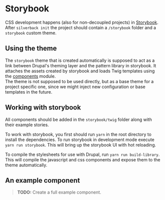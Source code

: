 # Storybook

CSS development happens (also for non-decoupled projects) in [Storybook]. After
`silverback init` the project should contain a `/storybook` folder and a 
`storybook` custom theme.

## Using the theme

The `storybook` theme that is created automatically is supposed to act as a link
between Drupal's theming layer and the pattern library in storybook. It attaches
the assets created by storybook and loads Twig templates using the [components]
module.  
The theme is not supposed to be used directly, but as a base theme for a project
specific one, since we might inject new configuration or base templates in the
future.

## Working with storybook

All components should be added in the `storybook/twig` folder along with
their example stories.

To work with storybook, you first should run `yarn` in the root directory to 
install the dependencies. To run storybook in development mode execute 
`yarn run storybook`. This will bring up the storybook UI with hot reloading.

To compile the stylesheets for use with Drupal, run `yarn run build-library`.
This will compile the javascript and css components and expose them to the theme
automatically.


## An example component

> **TODO:** Create a full example component.


[components]: https://drupal.org/project/components

[Storybook]: https://storybook.js.org/
